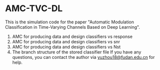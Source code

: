 # AMC-TVC-DL
This is the simulation code for the paper "Automatic Modulation Classification in Time-Varying Channels Based on Deep Learning". 
1. AMC for producing data and design classifiers vs response
2. AMC for producing data and design classifiers vs snr
3. AMC for producing data and design classifiers vs Nst
4. The branch structure of the stored classifier file
If you have any questions, you can contact the author via yuzhou18@fudan.edu.cn for help.


